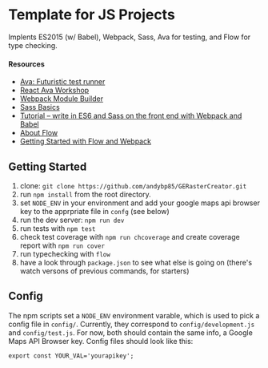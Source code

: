 Template for JS Projects
========

Implents ES2015 (w/ Babel), Webpack, Sass, Ava for testing, and Flow for type checking.

#### Resources
* [Ava: Futuristic test runner](https://github.com/avajs/ava)
* [React Ava Workshop](https://github.com/kentcdodds/react-ava-workshop/blob/master/INSTRUCTIONS.md)
* [Webpack Module Builder](https://webpack.github.io/docs/usage.html)
* [Sass Basics](http://sass-lang.com/guide)
* [Tutorial – write in ES6 and Sass on the front end with Webpack and Babel](http://tech.90min.com/?p=1340)
* [About Flow](https://flowtype.org/docs/about-flow.html)
* [Getting Started with Flow and Webpack](http://blog.iansinnott.com/getting-started-with-flow-and-webpack/)


Getting Started
---------------

1. clone: `git clone https://github.com/andybp85/GERasterCreator.git`
2. run `npm install` from the root directory.
3. set `NODE_ENV` in your environment and add your google maps api browser key to the apprpriate file in `confg` (see below)
4. run the dev server: `npm run dev`
5. run tests with `npm test`
6. check test coverage with `npm run chcoverage` and create coverage report with `npm run cover`
7. run typechecking with `flow`
8. have a look through `package.json` to see what else is going on (there's watch versons of previous commands, for starters)

Config
------

The npm scripts set a `NODE_ENV` environment varable, which is used to pick a config file in `config/`. Currently, they correspond to `config/development.js` and `config/test.js`. For now, both should contain the same info, a Google Maps API Browser key. Config files should look like this:
```
export const YOUR_VAL='yourapikey';

```
